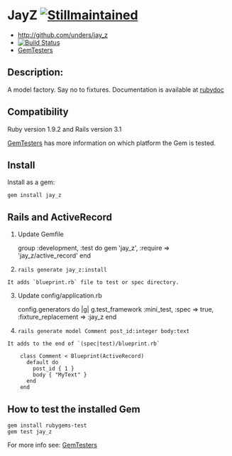 JayZ [![Stillmaintained](http://stillmaintained.com/unders/jay_z.png)](http://stillmaintained.com/unders/jay_z)
====

* http://github.com/unders/jay_z
* [![Build Status](http://travis-ci.org/unders/jay_z.png)](http://travis-ci.org/unders/jay_z)
* [GemTesters](http://test.rubygems.org/gems/jay_z)

Description:
-----------

A model factory. Say no to fixtures.
Documentation is available at [rubydoc](http://rubydoc.info/gems/jay_z)

Compatibility
-------------

Ruby version 1.9.2 and Rails version 3.1

[GemTesters](http://test.rubygems.org/gems/jay_z) has
 more information on which platform the Gem is tested.

Install
-------

Install as a gem:

    gem install jay_z

Rails and ActiveRecord
----------------------

1.    Update Gemfile

        group :development, :test do
          gem 'jay_z', :require => 'jay_z/active_record'
        end

2.    `rails generate jay_z:install`

    It adds `blueprint.rb` file to test or spec directory.

3.    Update config/application.rb

        config.generators do |g|
          g.test_framework :mini_test, :spec => true, :fixture_replacement => :jay_z
        end

4.    `rails generate model Comment post_id:integer body:text`

    It adds to the end of `(spec|test)/blueprint.rb`

        class Comment < Blueprint(ActiveRecord)
          default do
            post_id { 1 }
            body { "MyText" }
          end
        end

How to test the installed Gem
-------------------------

    gem install rubygems-test
    gem test jay_z


For more info see: [GemTesters](http://test.rubygems.org/)

